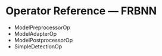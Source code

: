 # Operator Reference — FRBNN

- ModelPreprocessorOp
- ModelAdapterOp
- ModelPostprocessorOp
- SimpleDetectionOp
